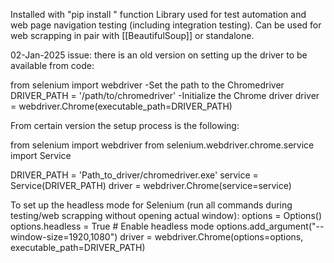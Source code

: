 Installed with "pip install " function
Library used for test automation and web page navigation testing (including integration testing). Can be used for web scrapping in pair with [[BeautifulSoup]] or standalone.

02-Jan-2025 issue: there is an old version on setting up the driver to be available from code:

from selenium import webdriver 
-Set the path to the Chromedriver 
DRIVER_PATH = '/path/to/chromedriver' 
-Initialize the Chrome driver driver = webdriver.Chrome(executable_path=DRIVER_PATH)

From certain version the setup process is the following:

from selenium import webdriver
from selenium.webdriver.chrome.service import Service

DRIVER_PATH = 'Path_to_driver/chromedriver.exe'
service = Service(DRIVER_PATH)
driver = webdriver.Chrome(service=service)

To set up the headless mode for Selenium (run all commands during testing/web scrapping without opening actual window):
options = Options()
options.headless = True  # Enable headless mode
options.add_argument("--window-size=1920,1080")
driver = webdriver.Chrome(options=options, executable_path=DRIVER_PATH)